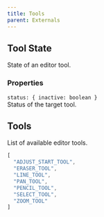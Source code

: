 ```yaml
---
title: Tools
parent: Externals
---
```


## Tool State

State of an editor tool.

### Properties

`status: { inactive: boolean }`\
Status of the target tool.

## Tools

List of available editor tools.

```js
[
  "ADJUST_START_TOOL",
  "ERASER_TOOL",
  "LINE_TOOL",
  "PAN_TOOL",
  "PENCIL_TOOL",
  "SELECT_TOOL",
  "ZOOM_TOOL"
]
```